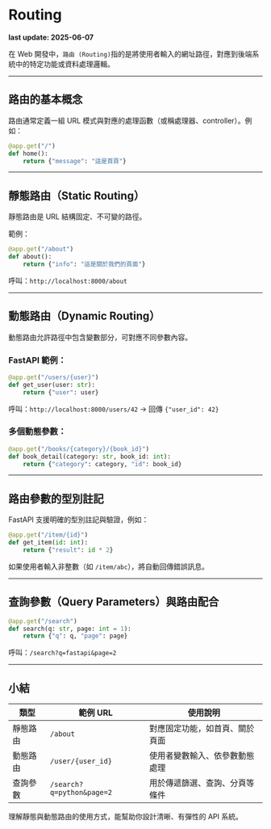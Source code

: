 # Routing

**last update: 2025-06-07**

在 Web 開發中，`路由 (Routing)`指的是將使用者輸入的網址路徑，對應到後端系統中的特定功能或資料處理邏輯。

---

## 路由的基本概念

路由通常定義一組 URL 模式與對應的處理函數（或稱處理器、controller）。例如：

```python
@app.get("/")
def home():
    return {"message": "這是首頁"}
```

---

## 靜態路由（Static Routing）

靜態路由是 URL 結構固定、不可變的路徑。

範例：

```python
@app.get("/about")
def about():
    return {"info": "這是關於我們的頁面"}
```

呼叫：`http://localhost:8000/about`

---

## 動態路由（Dynamic Routing）

動態路由允許路徑中包含變數部分，可對應不同參數內容。

### FastAPI 範例：

```python
@app.get("/users/{user}")
def get_user(user: str):
    return {"user": user}
```

呼叫：`http://localhost:8000/users/42` → 回傳 `{"user_id": 42}`

### 多個動態參數：

```python
@app.get("/books/{category}/{book_id}")
def book_detail(category: str, book_id: int):
    return {"category": category, "id": book_id}
```

---

## 路由參數的型別註記

FastAPI 支援明確的型別註記與驗證，例如：

```python
@app.get("/item/{id}")
def get_item(id: int):
    return {"result": id * 2}
```

如果使用者輸入非整數（如 `/item/abc`），將自動回傳錯誤訊息。

---

## 查詢參數（Query Parameters）與路由配合

```python
@app.get("/search")
def search(q: str, page: int = 1):
    return {"q": q, "page": page}
```

呼叫：`/search?q=fastapi&page=2`

---

## 小結

| 類型   | 範例 URL                    | 使用說明            |
| ---- | ------------------------- | --------------- |
| 靜態路由 | `/about`                  | 對應固定功能，如首頁、關於頁面 |
| 動態路由 | `/user/{user_id}`         | 使用者變數輸入、依參數動態處理 |
| 查詢參數 | `/search?q=python&page=2` | 用於傳遞篩選、查詢、分頁等條件 |

理解靜態與動態路由的使用方式，能幫助你設計清晰、有彈性的 API 系統。
